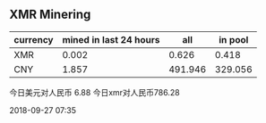 ## XMR Minering

|currency|mined in last 24 hours|all|in pool|
|---|---|---|---|
|XMR|0.002|0.626|0.418|
|CNY|1.857|491.946|329.056|

今日美元对人民币 6.88	今日xmr对人民币786.28


2018-09-27 07:35